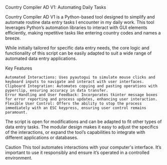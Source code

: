 Country Compiler AD V1: Automating Daily Tasks

Country Compiler AD V1 is a Python-based tool designed to simplify and automate routine data entry tasks I encounter in my daily work. 
This tool leverages Python’s automation libraries to interact with GUI elements efficiently, making repetitive tasks like entering country codes and names a breeze.

While initially tailored for specific data entry needs, the core logic and functionality of this script can be easily adapted to suit a wide range of automated data entry applications.
 
Key Features

    Automated Interactions: Uses pyautogui to simulate mouse clicks and keyboard inputs to navigate and interact with user interfaces.
    Clipboard Integration: Automates copying and pasting operations with pyperclip, ensuring accuracy in data transfer.
    Error Handling and User Feedback: Incorporates tkinter message boxes for error reporting and process updates, enhancing user interaction.
    Flexible User Control: Offers the ability to stop the process immediately with an ESC keypress, ensuring user control remains paramount.

The script is open for modifications and can be adapted to fit other types of data entry tasks. 
The modular design makes it easy to adjust the specifics of the interactions, or expand the tool’s capabilities to integrate with different applications or databases.

Caution
This tool automates interactions with your computer's interface. It’s important to use it responsibly and ensure it’s operated in a controlled environment.
